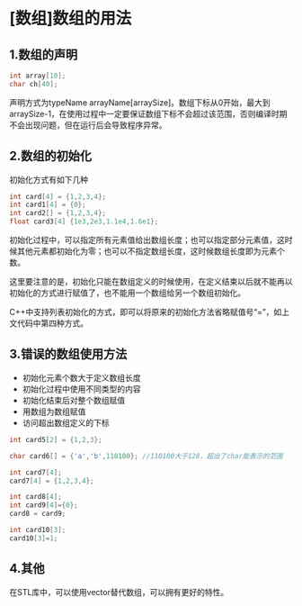 # [数组]数组的用法
## 1.数组的声明
```C++
int array[10];
char ch[40];
```
声明方式为typeName arrayName[arraySize]。数组下标从0开始，最大到arraySize-1，在使用过程中一定要保证数组下标不会超过该范围，否则编译时期不会出现问题，但在运行后会导致程序异常。
## 2.数组的初始化
初始化方式有如下几种
```C++
int card[4] = {1,2,3,4};
int card1[4] = {0};
int card2[] = {1,2,3,4};
float card3[4] {1e3,2e3,1.1e4,1.6e1};
```
初始化过程中，可以指定所有元素值给出数组长度；也可以指定部分元素值，这时候其他元素都初始化为零；也可以不指定数组长度，这时候数组长度即为元素个数。

这里要注意的是，初始化只能在数组定义的时候使用，在定义结束以后就不能再以初始化的方式进行赋值了，也不能用一个数组给另一个数组初始化。

C++中支持列表初始化的方式，即可以将原来的初始化方法省略赋值号“=”，如上文代码中第四种方式。

## 3.错误的数组使用方法
* 初始化元素个数大于定义数组长度
* 初始化过程中使用不同类型的内容
* 初始化结束后对整个数组赋值
* 用数组为数组赋值
* 访问超出数组定义的下标
```C++
int card5[2] = {1,2,3};

char card6[] = {'a','b',110100}; //110100大于128，超出了char能表示的范围

int card7[4];
card7[4] = {1,2,3,4};

int card8[4];
int card9[4]={0};
card8 = card9;

int card10[3];
card10[3]=1;
```
## 4.其他
在STL库中，可以使用vector替代数组，可以拥有更好的特性。



